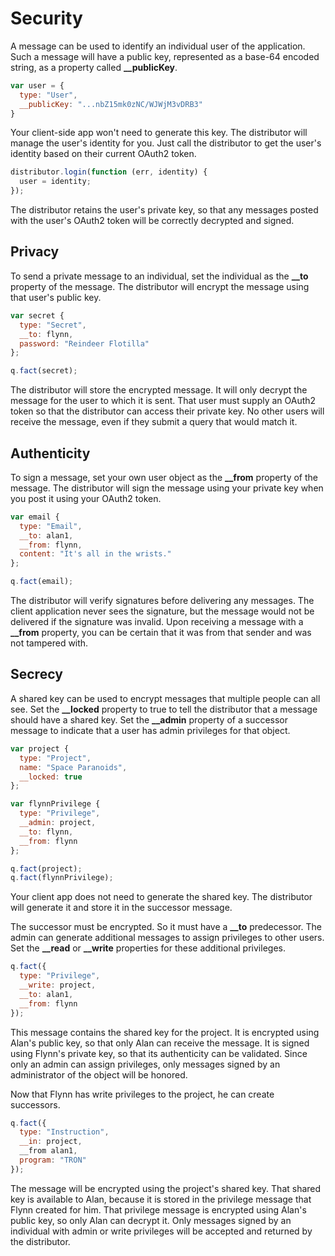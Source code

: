 # Security

A message can be used to identify an individual user of the application. Such a message will have a public key, represented as a base-64 encoded string, as a property called **__publicKey**.

```JavaScript
var user = {
  type: "User",
  __publicKey: "...nbZ15mk0zNC/WJWjM3vDRB3"
}
```

Your client-side app won't need to generate this key. The distributor will manage the user's identity for you. Just call the distributor to get the user's identity based on their current OAuth2 token.

```JavaScript
distributor.login(function (err, identity) {
  user = identity;
});
```

The distributor retains the user's private key, so that any messages posted with the user's OAuth2 token will be correctly decrypted and signed.

## Privacy

To send a private message to an individual, set the individual as the **__to** property of the message. The distributor will encrypt the message using that user's public key.

```JavaScript
var secret {
  type: "Secret",
  __to: flynn,
  password: "Reindeer Flotilla"
};

q.fact(secret);
```

The distributor will store the encrypted message. It will only decrypt the message for the user to which it is sent. That user must supply an OAuth2 token so that the distributor can access their private key. No other users will receive the message, even if they submit a query that would match it.

## Authenticity

To sign a message, set your own user object as the **__from** property of the message. The distributor will sign the message using your private key when you post it using your OAuth2 token.

```JavaScript
var email {
  type: "Email",
  __to: alan1,
  __from: flynn,
  content: "It's all in the wrists."
};

q.fact(email);
```

The distributor will verify signatures before delivering any messages. The client application never sees the signature, but the message would not be delivered if the signature was invalid. Upon receiving a message with a **__from** property, you can be certain that it was from that sender and was not tampered with.

## Secrecy

A shared key can be used to encrypt messages that multiple people can all see. Set the **__locked** property to true to tell the distributor that a message should have a shared key. Set the **__admin** property of a successor message to indicate that a user has admin privileges for that object.

```JavaScript
var project {
  type: "Project",
  name: "Space Paranoids",
  __locked: true
};

var flynnPrivilege {
  type: "Privilege",
  __admin: project,
  __to: flynn,
  __from: flynn
};

q.fact(project);
q.fact(flynnPrivilege);
```

Your client app does not need to generate the shared key. The distributor will generate it and store it in the successor message.

The successor must be encrypted. So it must have a **__to** predecessor. The admin can generate additional messages to assign privileges to other users. Set the **__read** or **__write** properties for these additional privileges.

```JavaScript
q.fact({
  type: "Privilege",
  __write: project,
  __to: alan1,
  __from: flynn
});
```

This message contains the shared key for the project. It is encrypted using Alan's public key, so that only Alan can receive the message. It is signed using Flynn's private key, so that its authenticity can be validated. Since only an admin can assign privileges, only messages signed by an administrator of the object will be honored.

Now that Flynn has write privileges to the project, he can create successors.

```JavaScript
q.fact({
  type: "Instruction",
  __in: project,
  __from alan1,
  program: "TRON"
});
```

The message will be encrypted using the project's shared key. That shared key is available to Alan, because it is stored in the privilege message that Flynn created for him. That privilege message is encrypted using Alan's public key, so only Alan can decrypt it. Only messages signed by an individual with admin or write privileges will be accepted and returned by the distributor.

